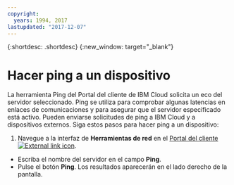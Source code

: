 ```yaml
---
copyright:
  years: 1994, 2017
lastupdated: "2017-12-07"
---
```


{:shortdesc: .shortdesc}
{:new_window: target="_blank"}

# Hacer ping a un dispositivo

La herramienta Ping del Portal del cliente de IBM Cloud solicita un eco del servidor seleccionado. Ping se utiliza para comprobar algunas latencias en enlaces de comunicaciones y para asegurar que el servidor especificado está activo. Pueden enviarse solicitudes de ping a IBM Cloud y a dispositivos externos. Siga estos pasos para hacer ping a un dispositivo:

1. Navegue a la interfaz de **Herramientas de red** en el [Portal del cliente ![External link icon](../../icons/launch-glyph.svg "External link icon")](https://control.softlayer.com/).
* Escriba el nombre del servidor en el campo **Ping**.
* Pulse el botón **Ping**. Los resultados aparecerán en el lado derecho de la pantalla.
